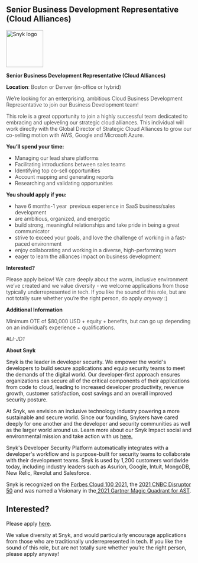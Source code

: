 Senior Business Development Representative (Cloud Alliances)
---

<img src="https://res.cloudinary.com/snyk/image/upload/v1537345894/press-kit/brand/logo-black.png" width="100" alt="Snyk logo" />

<p><strong>Senior Business Development Representative (Cloud Alliances)&nbsp;</strong></p>
<p><span style="font-weight: 300;"><strong>Location</strong>: Boston or Denver (in-office or hybrid)&nbsp;</span></p>
<p><span style="font-weight: 300;">We’re looking for an enterprising, ambitious Cloud Business Development Representative to join our Business Development team!&nbsp;</span></p>
<p><span style="font-weight: 300;">This role is a great opportunity to join a highly successful team dedicated to embracing and upleveling our strategic cloud alliances. This individual will work directly with the Global Director of Strategic Cloud Alliances to grow our co-selling motion with AWS, Google and Microsoft Azure.&nbsp;</span></p>
<p><strong>You’ll spend your time:</strong></p>
<ul>
<li style="font-weight: 300;"><span style="font-weight: 300;">Managing our lead share platforms&nbsp;</span></li>
<li style="font-weight: 300;"><span style="font-weight: 300;">Facilitating introductions between sales teams</span></li>
<li style="font-weight: 300;"><span style="font-weight: 300;">Identifying top co-sell opportunities&nbsp;</span></li>
<li style="font-weight: 300;"><span style="font-weight: 300;">Account mapping and generating reports&nbsp;</span></li>
<li style="font-weight: 300;"><span style="font-weight: 300;">Researching and validating opportunities&nbsp;</span></li>
</ul>
<p><strong>You should apply if you:&nbsp;</strong></p>
<ul>
<li style="font-weight: 300;"><span style="font-weight: 300;">have 6 months-1 year&nbsp; previous experience in SaaS business/sales development</span></li>
<li style="font-weight: 300;"><span style="font-weight: 300;">are ambitious, organized, and energetic</span></li>
<li style="font-weight: 300;"><span style="font-weight: 300;">build strong, meaningful relationships and take pride in being a great communicator</span></li>
<li style="font-weight: 300;"><span style="font-weight: 300;">strive to exceed your goals, and love the challenge of working in a fast-paced environment</span></li>
<li style="font-weight: 300;"><span style="font-weight: 300;">enjoy collaborating and working in a diverse, high-performing team</span></li>
<li style="font-weight: 300;"><span style="font-weight: 300;">eager to learn the alliances impact on business development&nbsp;</span></li>
</ul>
<p><strong>Interested?</strong></p>
<p><span style="font-weight: 300;">Please apply below! We care deeply about the warm, inclusive environment we’ve created and we value diversity - we welcome applications from those typically underrepresented in tech. If you like the sound of this role, but are not totally sure whether you’re the right person, do apply </span><em><span style="font-weight: 300;">anyway</span></em><span style="font-weight: 300;"> :)</span></p>
<p><strong>Additional Information</strong></p>
<p><span style="font-weight: 300;">Minimum OTE of $80,000 USD + equity + benefits, but can go up depending on an individual’s experience + qualifications.</span></p>
<p><em><span style="font-weight: 300;">#LI-JD1</span></em></p><div class="content-conclusion"><p><strong>About Snyk</strong></p>
<p><span style="font-weight: 400;">Snyk is the leader in developer security. We empower the world's developers to build secure applications and equip security teams to meet the demands of the digital world. Our developer-first approach ensures organizations can secure all of the critical components of their applications from code to cloud, leading to increased developer productivity, revenue growth, customer satisfaction, cost savings and an overall improved security posture.&nbsp;</span></p>
<p><span style="font-weight: 400;">At Snyk, we envision an inclusive technology industry powering a more sustainable and secure world.</span> <span style="font-weight: 400;">Since our founding, Snykers have cared deeply for one another and the developer and security communities as well as the larger world around us. Learn more about our Snyk Impact social and environmental mission and take action with us </span><a href="https://snyk.io/about/snyk-impact/"><span style="font-weight: 400;">here.</span></a></p>
<p><span style="font-weight: 400;">Snyk's Developer Security Platform automatically integrates with a developer's workflow and is purpose-built for security teams to collaborate with their development teams. Snyk is used by 1,200 customers worldwide today, including industry leaders such as Asurion, Google, Intuit, MongoDB, New Relic, Revolut and Salesforce.</span></p>
<p><span style="font-weight: 400;">Snyk is recognized on the </span><a href="https://www.forbes.com/cloud100/#6f24b5ba5f94"><span style="font-weight: 400;">Forbes Cloud 100 2021</span></a><span style="font-weight: 400;">, the </span><a href="https://www.cnbc.com/2021/05/25/these-are-the-2021-cnbc-disruptor-50-companies.html"><span style="font-weight: 400;">2021 CNBC Disruptor 50</span></a><span style="font-weight: 400;"> and was named a Visionary in the</span><a href="https://snyk.io/blog/snyk-visionary-2021-gartner-magic-quadrant-for-ast/"><span style="font-weight: 400;"> 2021 Gartner Magic Quadrant for AST</span></a><span style="font-weight: 400;">.</span></p></div>

Interested?
---

Please apply [here](https://boards.greenhouse.io/snyk/jobs/6267195002#app).

We value diversity at Snyk, and would particularly encourage applications from those who are traditionally underrepresented in tech.
If you like the sound of this role, but are not totally sure whether you’re the right person, please apply anyway!
